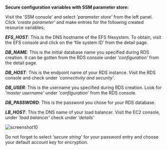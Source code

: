 ﻿**Secure configuration variables with SSM parameter store:**

Visit the 'SSM console' and select *'parameter store'* from the left panel. Click *'create parameter'* and make entries for the following created resource variables;


***EFS\_HOST***: This is the DNS hostname of the EFS filesystem. To obtain, visit the EFS console and click on the ‘file system ID’ from the detail page.

***DB\_NAME***: This is the initial database name you specified during RDS creation. It can be gotten from the RDS console under *'configuration'* from the detail page.

***DB\_HOST***: This is the endpoint name of your RDS instance. Visit the RDS console and check under *'connectivity and security'*.

***DB\_USER***: This is the username you specified during RDS creation. Look for *'master username'* under *'configuration*' from the RDS console.

***DB\_PASSWORD***: This is the password you chose for your RDS database.

***LB\_HOST***: This the DNS name of your load balancer. Visit the EC2 console, under *'load balancer'* check under *‘details’*

![screenshot10](./task5_images/secure_config_with-ssm-image51.png)

Do not forget to select *'secure string'* for your password entry and choose your default account key for encryption.

